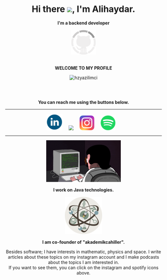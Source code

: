 <h1 align='center'> Hi there <img src="https://user-images.githubusercontent.com/53148314/120832912-d7576900-c569-11eb-8de9-71da3412c259.gif" height="30">, I'm Alihaydar.</h1>
<p align="center"><strong>I'm a backend developer</strong></p>

<div align="center">
    <img src="https://github.com/hzyazilimci/hzyazilimci/blob/main/attachment/github1.gif?raw=true" width = "80">
     <br></br>
     <p><strong>WELCOME TO MY PROFILE</strong></p>
    <p><img src="https://komarev.com/ghpvc/?username=hzyazilimci&label=Profile%20views&color=0e75b6&style=flat" alt="hzyazilimci" /> </p>
    <br></br>
     <p><strong>You can reach me using the buttons below.</strong> </p>
    <hr></hr>
</div>
<p align='center'>
  <a href="https://www.linkedin.com/in/alihaydarsalman/"><img src="https://github.com/hzyazilimci/hzyazilimci/blob/main/attachment/linkedin.png?raw=true" width="51,2" /></a>&nbsp;&nbsp;&nbsp;&nbsp;
 <a href="mailto:salmanalihaydarr@gmail.com"><img src="https://user-images.githubusercontent.com/5141132/50740364-7ea80880-1217-11e9-8faf-2348e31beedd.png"  width="57,6"/></a>&nbsp;&nbsp;&nbsp;&nbsp;
  <a href="https://www.instagram.com/akademikcahiller/">
   <img src="https://github.com/hzyazilimci/hzyazilimci/blob/main/attachment/instagram.png?raw=true"  width="48" /></a>&nbsp;&nbsp;&nbsp;&nbsp;
  <a href="https://open.spotify.com/show/7I4FEsoUKMyEbqrsgsUbQl?si=f3654fc1ced54265">
   <img src="https://github.com/hzyazilimci/hzyazilimci/blob/main/attachment/spotify.png?raw=true"  width="48" /></a>&nbsp;&nbsp;&nbsp;&nbsp;
    <hr></hr>
    <p align='center'><img src="https://github.com/hzyazilimci/hzyazilimci/blob/main/attachment/coding.gif?raw=true"  width="240"><img/></p>
    <p align='center'><strong>I work on Java technologies.</strong></p>
    <p align='center'><img src="https://github.com/hzyazilimci/hzyazilimci/blob/main/attachment/akademikcahiller.png?raw=true"  width="120"><img/></p>
    <p align='center'><strong>I am co-founder of "akademikcahiller".</strong></p>
    <p align='center'> 
        Besides software; I have interests in mathematic, physics and space. I write articles about these topics on my instagram account and I make podcasts about the topics I am interested in.
   <br>If you want to see them, you can click on the instagram and spotify icons above.</br>
    </p>
</p>

